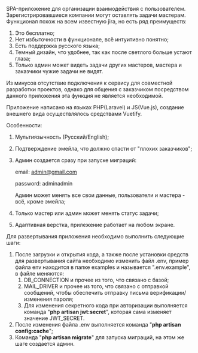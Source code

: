 SPA-приложение для организации взаимодействия с пользователем. Зарегистрировавшиеся компании могут оставлять задачи мастерам. 
Функционал похож на всем известную jira, но есть ряд преимуществ:
1. Это бесплатно;
2. Нет избыточности в функционале, всё интуитивно понятно;
3. Есть поддержка русского языка;
4. Темный дизайн, что удобнее, так как после светлого больше устают глаза;
5. Только админ может видеть задачи других мастеров, мастера и заказчики чужие задачи не видят.

Из минусов отсутствие подключения к сервису для совместной разработки проектов, однако для общения с заказчиком посредством данного 
приложения эта функция не является необходимой.

Приложение написано на языках PHP(Laravel) и JS(Vue.js), создание внешнего вида осуществлялось средствами Vuetify.

Особенности: 
1. Мультиязычность (Русский/English);
2. Подтверждение эмейла, что должно спасти от "плохих заказчиков";
3. Админ создается сразу при запуске миграций:

	email: admin@gmail.com
	
	password: adminadmin
	
	Админ может менять все свои данные, пользователи и мастера - всё, кроме эмейла;
4. Только мастер или админ может менять статус задачи;
5. Адаптивная верстка, прилежение работает на любом экране.


Для развертывания приложения необходимо выполнить следующие шаги:
1. После загрузки и открытия кода, а также после установки средств для развертывания сайта необходимо изменить файл .env,
пример файла env находится в папке examples и называется ".env.example", в файле меняются:
	1) DB_CONNECTION и прочее из того, что связано с базой;
	2) MAIL_DRIVER и прочее из того, что связано с отправкой сообщений, чтобы обеспечить отправку письма верификации/изменения пароля;
	3) Для изменения секретного кода при авторизации выполняется команда "**php artisan jwt:secret**", которая сама изменяет значение JWT_SECRET.
2. После изменения файла .env выполняется команда "**php artisan config:cache**";
3. Команда "**php artisan migrate**" для запуска миграций, на этом же шаге создается админ.
